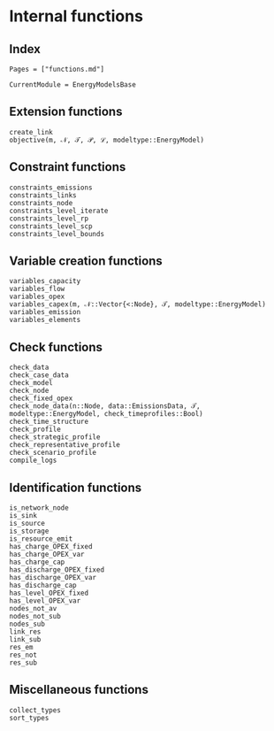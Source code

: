 # Internal functions

## Index

```@index
Pages = ["functions.md"]
```

```@meta
CurrentModule = EnergyModelsBase
```

## Extension functions

```@docs
create_link
objective(m, 𝒩, 𝒯, 𝒫, ℒ, modeltype::EnergyModel)
```

## Constraint functions

```@docs
constraints_emissions
constraints_links
constraints_node
constraints_level_iterate
constraints_level_rp
constraints_level_scp
constraints_level_bounds
```

## Variable creation functions

```@docs
variables_capacity
variables_flow
variables_opex
variables_capex(m, 𝒩::Vector{<:Node}, 𝒯, modeltype::EnergyModel)
variables_emission
variables_elements
```

## Check functions

```@docs
check_data
check_case_data
check_model
check_node
check_fixed_opex
check_node_data(n::Node, data::EmissionsData, 𝒯, modeltype::EnergyModel, check_timeprofiles::Bool)
check_time_structure
check_profile
check_strategic_profile
check_representative_profile
check_scenario_profile
compile_logs
```

## Identification functions

```@docs
is_network_node
is_sink
is_source
is_storage
is_resource_emit
has_charge_OPEX_fixed
has_charge_OPEX_var
has_charge_cap
has_discharge_OPEX_fixed
has_discharge_OPEX_var
has_discharge_cap
has_level_OPEX_fixed
has_level_OPEX_var
nodes_not_av
nodes_not_sub
nodes_sub
link_res
link_sub
res_em
res_not
res_sub
```

## Miscellaneous functions

```@docs
collect_types
sort_types
```
